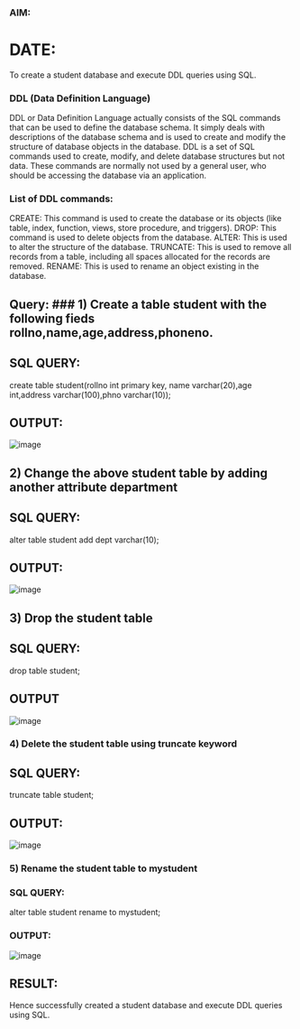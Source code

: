 ### AIM:
# DATE:
To create a student database and execute DDL queries using SQL.

### DDL (Data Definition Language)
DDL or Data Definition Language actually consists of the SQL commands that can be used to define the database schema. It simply deals with descriptions of the database schema and is used to create and modify the structure of database objects in the database. DDL is a set of SQL commands used to create, modify, and delete database structures but not data. These commands are normally not used by a general user, who should be accessing the database via an application.
### List of DDL commands:
CREATE: This command is used to create the database or its objects (like table, index, function, views, store procedure, and triggers). DROP: This command is used to delete objects from the database. ALTER: This is used to alter the structure of the database. TRUNCATE: This is used to remove all records from a table, including all spaces allocated for the records are removed. RENAME: This is used to rename an object existing in the database.
## Query: ### 1) Create a table student with the following fieds rollno,name,age,address,phoneno.
## SQL QUERY:
create table student(rollno int primary key, name varchar(20),age int,address varchar(100),phno varchar(10));
## OUTPUT:
![image](https://github.com/imthiyas19/F2_DBMS/assets/120353416/781d8138-cc0c-4f1c-bfa5-2a01dc79c1aa)
## 2) Change the above student table by adding another attribute department
## SQL QUERY:
alter table student add dept varchar(10);

## OUTPUT:
![image](https://github.com/imthiyas19/F2_DBMS/assets/120353416/580ccbd3-93c2-4902-9e60-a6653c2f00c8)
## 3) Drop the student table
## SQL QUERY:
drop table student;
## OUTPUT
![image](https://github.com/imthiyas19/F2_DBMS/assets/120353416/46174e45-e45b-46e5-a4a0-aad60b7de651)
### 4) Delete the student table using truncate keyword
## SQL QUERY:
truncate table student;

## OUTPUT:
![image](https://github.com/imthiyas19/F2_DBMS/assets/120353416/9a35e993-7498-4116-98c5-df30a2a146f9)
### 5) Rename the student table to mystudent
### SQL QUERY:
alter table student rename to mystudent;

### OUTPUT:
![image](https://github.com/imthiyas19/F2_DBMS/assets/120353416/f3675580-79ed-47a6-8f61-c9b8e3a53b33)
## RESULT:
Hence successfully created a student database and execute DDL queries using SQL.


